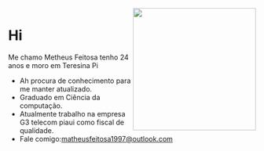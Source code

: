 
<img src="https://piskel-imgstore-b.appspot.com/img/3a0ac1d4-e5aa-11eb-8e22-8b38738f67fe.gif" width="250" align="right" >

# Hi
Me chamo Metheus Feitosa tenho 24 anos e moro em Teresina Pi
- Ah procura de conhecimento para me manter atualizado.
- Graduado em Ciência da computação.</br>
- Atualmente trabalho na empresa G3 telecom piaui como fiscal de qualidade.</br>
- Fale comigo:matheusfeitosa1997@outlook.com

